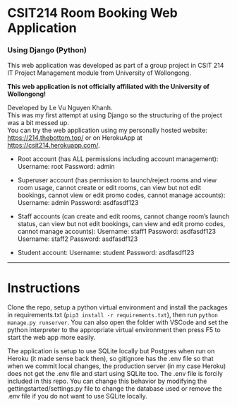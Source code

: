 # CSIT214 Room Booking Web Application
### Using Django (Python)
This web application was developed as part of a group project in CSIT 214 IT Project Management module from University of Wollongong.

**This web application is not officially affiliated with the University of Wollongong!**

Developed by Le Vu Nguyen Khanh.  
This was my first attempt at using Django so the structuring of the project was a bit messed up.  
You can try the web application using my personally hosted website: https://214.thebottom.top/ or on HerokuApp at https://csit214.herokuapp.com/.  

- Root account (has ALL permissions including account management):
Username: root
Password: admin


- Superuser account (has permission to launch/reject rooms and view room usage, cannot create or edit rooms, can view but not edit bookings, cannot view or edit promo codes, cannot manage accounts):
Username: admin
Password: asdfasdf123


- Staff accounts (can create and edit rooms, cannot change room’s launch status, can view but not edit bookings, can view and edit promo codes, cannot manage accounts):
Username: staff1
Password: asdfasdf123
Username: staff2
Password: asdfasdf123


- Student account:
Username: student
Password: asdfasdf123

---
# Instructions
Clone the repo, setup a python virtual environment and install the packages in requirements.txt (`pip3 install -r requirements.txt`), then run `python manage.py runserver`. You can also open the folder with VSCode and set the python interpreter to the appropriate virtual environment then press F5 to start the web app more easily.

The application is setup to use SQLite locally but Postgres when run on Heroku (it made sense back then), so gitignore has the .env file so that when we commit local changes, the production server (in my case Heroku) does not get the .env file and start using SQLite too. The .env file is forcily included in this repo. You can change this behavior by modifying the gettingstarted/settings.py file to change the database used or remove the .env file if you do not want to use SQLite locally.

